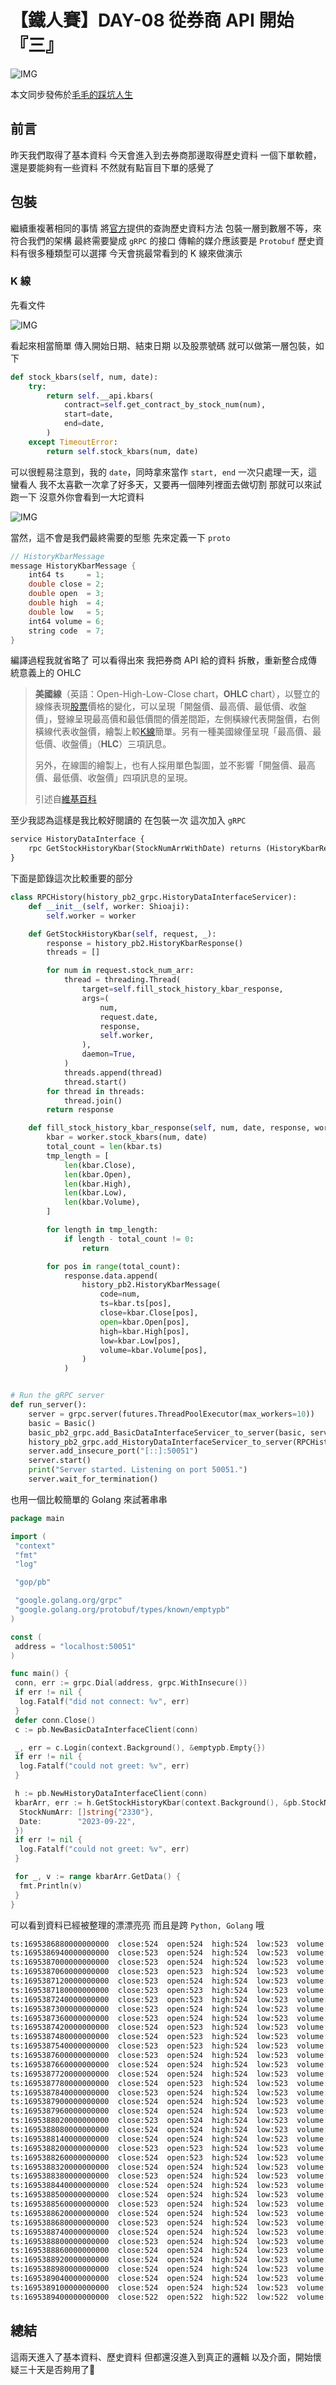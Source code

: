 # 【鐵人賽】DAY-08 從券商 API 開始『三』

![IMG](https://tocandraw.com/wp-content/uploads/2022/04/trade_agent_day_kbar.png)

本文同步發佈於[毛毛的踩坑人生](https://tocandraw.com/2023-ironman/855/)

## 前言

昨天我們取得了基本資料
今天會進入到去券商那邊取得歷史資料
一個下單軟體，還是要能夠有一些資料
不然就有點盲目下單的感覺了

## 包裝

繼續重複著相同的事情
將[官方](https://sinotrade.github.io/tutor/market_data/historical/)提供的查詢歷史資料方法
包裝一層到數層不等，來符合我們的架構
最終需要變成 `gRPC` 的接口
傳輸的媒介應該要是 `Protobuf`
歷史資料有很多種類型可以選擇
今天會挑最常看到的 K 線來做演示

### K 線

先看文件

![IMG](https://tocandraw.com/wp-content/uploads/2023/09/【鐵人賽】DAY-08-從券商-API-開始『三』-01.png)

看起來相當簡單
傳入開始日期、結束日期
以及股票號碼
就可以做第一層包裝，如下

```python
def stock_kbars(self, num, date):
    try:
        return self.__api.kbars(
            contract=self.get_contract_by_stock_num(num),
            start=date,
            end=date,
        )
    except TimeoutError:
        return self.stock_kbars(num, date)
```

可以很輕易注意到，我的 `date`，同時拿來當作 `start, end`
一次只處理一天，這蠻看人
我不太喜歡一次拿了好多天，又要再一個陣列裡面去做切割
那就可以來試跑一下
沒意外你會看到一大坨資料

![IMG](https://tocandraw.com/wp-content/uploads/2023/09/【鐵人賽】DAY-08-從券商-API-開始『三』-02.png)

當然，這不會是我們最終需要的型態
先來定義一下 `proto`

```c
// HistoryKbarMessage
message HistoryKbarMessage {
    int64 ts     = 1;
    double close = 2;
    double open  = 3;
    double high  = 4;
    double low   = 5;
    int64 volume = 6;
    string code  = 7;
}
```

編譯過程我就省略了
可以看得出來
我把券商 API 給的資料
拆散，重新整合成傳統意義上的 OHLC

> **美國線**（英語：Open-High-Low-Close chart，**OHLC** chart），以豎立的線條表現[股票](https://zh.wikipedia.org/wiki/%E8%82%A1%E7%A5%A8)價格的變化，可以呈現「開盤價、最高價、最低價、收盤價」，豎線呈現最高價和最低價間的價差間距，左側橫線代表開盤價，右側橫線代表收盤價，繪製上較[K線](https://zh.wikipedia.org/wiki/K%E7%B7%9A)簡單。另有一種美國線僅呈現「最高價、最低價、收盤價」（**HLC**）三項訊息。
>
> 另外，在線圖的繪製上，也有人採用單色製圖，並不影響「開盤價、最高價、最低價、收盤價」四項訊息的呈現。
>
> 引述自[維基百科](https://zh.wikipedia.org/zh-tw/美國線)

至少我認為這樣是我比較好閱讀的
在包裝一次
這次加入 `gRPC`

```python
service HistoryDataInterface {
    rpc GetStockHistoryKbar(StockNumArrWithDate) returns (HistoryKbarResponse) {}
}
```

下面是節錄這次比較重要的部分

```python
class RPCHistory(history_pb2_grpc.HistoryDataInterfaceServicer):
    def __init__(self, worker: Shioaji):
        self.worker = worker

    def GetStockHistoryKbar(self, request, _):
        response = history_pb2.HistoryKbarResponse()
        threads = []

        for num in request.stock_num_arr:
            thread = threading.Thread(
                target=self.fill_stock_history_kbar_response,
                args=(
                    num,
                    request.date,
                    response,
                    self.worker,
                ),
                daemon=True,
            )
            threads.append(thread)
            thread.start()
        for thread in threads:
            thread.join()
        return response

    def fill_stock_history_kbar_response(self, num, date, response, worker: Shioaji):
        kbar = worker.stock_kbars(num, date)
        total_count = len(kbar.ts)
        tmp_length = [
            len(kbar.Close),
            len(kbar.Open),
            len(kbar.High),
            len(kbar.Low),
            len(kbar.Volume),
        ]

        for length in tmp_length:
            if length - total_count != 0:
                return

        for pos in range(total_count):
            response.data.append(
                history_pb2.HistoryKbarMessage(
                    code=num,
                    ts=kbar.ts[pos],
                    close=kbar.Close[pos],
                    open=kbar.Open[pos],
                    high=kbar.High[pos],
                    low=kbar.Low[pos],
                    volume=kbar.Volume[pos],
                )
            )


# Run the gRPC server
def run_server():
    server = grpc.server(futures.ThreadPoolExecutor(max_workers=10))
    basic = Basic()
    basic_pb2_grpc.add_BasicDataInterfaceServicer_to_server(basic, server)
    history_pb2_grpc.add_HistoryDataInterfaceServicer_to_server(RPCHistory(basic.get_shioaji()), server)
    server.add_insecure_port("[::]:50051")
    server.start()
    print("Server started. Listening on port 50051.")
    server.wait_for_termination()
```

也用一個比較簡單的 Golang 來試著串串

```go
package main

import (
 "context"
 "fmt"
 "log"

 "gop/pb"

 "google.golang.org/grpc"
 "google.golang.org/protobuf/types/known/emptypb"
)

const (
 address = "localhost:50051"
)

func main() {
 conn, err := grpc.Dial(address, grpc.WithInsecure())
 if err != nil {
  log.Fatalf("did not connect: %v", err)
 }
 defer conn.Close()
 c := pb.NewBasicDataInterfaceClient(conn)

 _, err = c.Login(context.Background(), &emptypb.Empty{})
 if err != nil {
  log.Fatalf("could not greet: %v", err)
 }

 h := pb.NewHistoryDataInterfaceClient(conn)
 kbarArr, err := h.GetStockHistoryKbar(context.Background(), &pb.StockNumArrWithDate{
  StockNumArr: []string{"2330"},
  Date:        "2023-09-22",
 })
 if err != nil {
  log.Fatalf("could not greet: %v", err)
 }

 for _, v := range kbarArr.GetData() {
  fmt.Println(v)
 }
}
```

可以看到資料已經被整理的漂漂亮亮
而且是跨 `Python, Golang` 哦

```bash
ts:1695386880000000000  close:524  open:524  high:524  low:523  volume:39  code:"2330"
ts:1695386940000000000  close:523  open:524  high:524  low:523  volume:46  code:"2330"
ts:1695387000000000000  close:523  open:524  high:524  low:523  volume:36  code:"2330"
ts:1695387060000000000  close:523  open:523  high:524  low:523  volume:31  code:"2330"
ts:1695387120000000000  close:523  open:524  high:524  low:523  volume:85  code:"2330"
ts:1695387180000000000  close:523  open:523  high:524  low:523  volume:32  code:"2330"
ts:1695387240000000000  close:523  open:523  high:524  low:523  volume:27  code:"2330"
ts:1695387300000000000  close:523  open:524  high:524  low:523  volume:62  code:"2330"
ts:1695387360000000000  close:523  open:524  high:524  low:523  volume:41  code:"2330"
ts:1695387420000000000  close:524  open:523  high:524  low:523  volume:92  code:"2330"
ts:1695387480000000000  close:524  open:523  high:524  low:523  volume:47  code:"2330"
ts:1695387540000000000  close:523  open:523  high:524  low:523  volume:32  code:"2330"
ts:1695387600000000000  close:523  open:524  high:524  low:523  volume:54  code:"2330"
ts:1695387660000000000  close:524  open:524  high:524  low:523  volume:89  code:"2330"
ts:1695387720000000000  close:524  open:524  high:524  low:523  volume:43  code:"2330"
ts:1695387780000000000  close:524  open:523  high:524  low:523  volume:38  code:"2330"
ts:1695387840000000000  close:523  open:524  high:524  low:523  volume:57  code:"2330"
ts:1695387900000000000  close:524  open:524  high:524  low:523  volume:51  code:"2330"
ts:1695387960000000000  close:524  open:524  high:524  low:523  volume:102  code:"2330"
ts:1695388020000000000  close:523  open:524  high:524  low:523  volume:49  code:"2330"
ts:1695388080000000000  close:524  open:524  high:524  low:523  volume:134  code:"2330"
ts:1695388140000000000  close:524  open:524  high:524  low:523  volume:67  code:"2330"
ts:1695388200000000000  close:523  open:523  high:524  low:523  volume:74  code:"2330"
ts:1695388260000000000  close:524  open:523  high:524  low:523  volume:56  code:"2330"
ts:1695388320000000000  close:524  open:524  high:524  low:523  volume:91  code:"2330"
ts:1695388380000000000  close:523  open:524  high:524  low:523  volume:87  code:"2330"
ts:1695388440000000000  close:524  open:524  high:524  low:523  volume:51  code:"2330"
ts:1695388500000000000  close:524  open:524  high:524  low:523  volume:79  code:"2330"
ts:1695388560000000000  close:523  open:524  high:524  low:523  volume:90  code:"2330"
ts:1695388620000000000  close:524  open:524  high:524  low:523  volume:66  code:"2330"
ts:1695388680000000000  close:523  open:524  high:524  low:523  volume:127  code:"2330"
ts:1695388740000000000  close:524  open:524  high:524  low:523  volume:84  code:"2330"
ts:1695388800000000000  close:523  open:524  high:524  low:523  volume:79  code:"2330"
ts:1695388860000000000  close:524  open:524  high:524  low:523  volume:114  code:"2330"
ts:1695388920000000000  close:524  open:524  high:524  low:523  volume:90  code:"2330"
ts:1695388980000000000  close:524  open:524  high:524  low:523  volume:316  code:"2330"
ts:1695389040000000000  close:524  open:524  high:524  low:523  volume:347  code:"2330"
ts:1695389100000000000  close:524  open:524  high:524  low:523  volume:252  code:"2330"
ts:1695389400000000000  close:522  open:522  high:522  low:522  volume:6622  code:"2330"
```

## 總結

這兩天進入了基本資料、歷史資料
但都還沒進入到真正的邏輯
以及介面，開始懷疑三十天是否夠用了🤣
